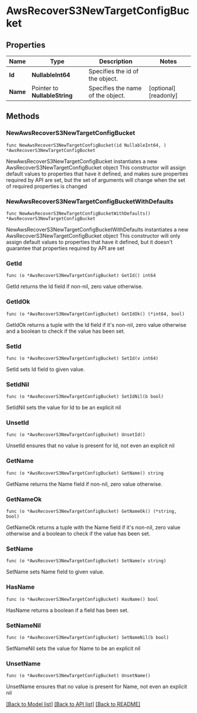 # AwsRecoverS3NewTargetConfigBucket

## Properties

Name | Type | Description | Notes
------------ | ------------- | ------------- | -------------
**Id** | **NullableInt64** | Specifies the id of the object. | 
**Name** | Pointer to **NullableString** | Specifies the name of the object. | [optional] [readonly] 

## Methods

### NewAwsRecoverS3NewTargetConfigBucket

`func NewAwsRecoverS3NewTargetConfigBucket(id NullableInt64, ) *AwsRecoverS3NewTargetConfigBucket`

NewAwsRecoverS3NewTargetConfigBucket instantiates a new AwsRecoverS3NewTargetConfigBucket object
This constructor will assign default values to properties that have it defined,
and makes sure properties required by API are set, but the set of arguments
will change when the set of required properties is changed

### NewAwsRecoverS3NewTargetConfigBucketWithDefaults

`func NewAwsRecoverS3NewTargetConfigBucketWithDefaults() *AwsRecoverS3NewTargetConfigBucket`

NewAwsRecoverS3NewTargetConfigBucketWithDefaults instantiates a new AwsRecoverS3NewTargetConfigBucket object
This constructor will only assign default values to properties that have it defined,
but it doesn't guarantee that properties required by API are set

### GetId

`func (o *AwsRecoverS3NewTargetConfigBucket) GetId() int64`

GetId returns the Id field if non-nil, zero value otherwise.

### GetIdOk

`func (o *AwsRecoverS3NewTargetConfigBucket) GetIdOk() (*int64, bool)`

GetIdOk returns a tuple with the Id field if it's non-nil, zero value otherwise
and a boolean to check if the value has been set.

### SetId

`func (o *AwsRecoverS3NewTargetConfigBucket) SetId(v int64)`

SetId sets Id field to given value.


### SetIdNil

`func (o *AwsRecoverS3NewTargetConfigBucket) SetIdNil(b bool)`

 SetIdNil sets the value for Id to be an explicit nil

### UnsetId
`func (o *AwsRecoverS3NewTargetConfigBucket) UnsetId()`

UnsetId ensures that no value is present for Id, not even an explicit nil
### GetName

`func (o *AwsRecoverS3NewTargetConfigBucket) GetName() string`

GetName returns the Name field if non-nil, zero value otherwise.

### GetNameOk

`func (o *AwsRecoverS3NewTargetConfigBucket) GetNameOk() (*string, bool)`

GetNameOk returns a tuple with the Name field if it's non-nil, zero value otherwise
and a boolean to check if the value has been set.

### SetName

`func (o *AwsRecoverS3NewTargetConfigBucket) SetName(v string)`

SetName sets Name field to given value.

### HasName

`func (o *AwsRecoverS3NewTargetConfigBucket) HasName() bool`

HasName returns a boolean if a field has been set.

### SetNameNil

`func (o *AwsRecoverS3NewTargetConfigBucket) SetNameNil(b bool)`

 SetNameNil sets the value for Name to be an explicit nil

### UnsetName
`func (o *AwsRecoverS3NewTargetConfigBucket) UnsetName()`

UnsetName ensures that no value is present for Name, not even an explicit nil

[[Back to Model list]](../README.md#documentation-for-models) [[Back to API list]](../README.md#documentation-for-api-endpoints) [[Back to README]](../README.md)


